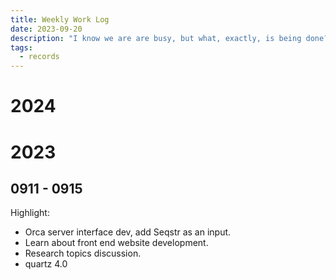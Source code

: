 ```yaml
---
title: Weekly Work Log
date: 2023-09-20
description: "I know we are are busy, but what, exactly, is being done?"
tags: 
  - records
---
```


# 2024

# 2023

0911 - 0915
---

Highlight:
- Orca server interface dev, add Seqstr as an input.
- Learn about front end website development.
- Research topics discussion.
- quartz 4.0